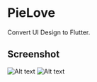 # PieLove

Convert UI Design to Flutter.

## Screenshot
![Alt text](https://user-images.githubusercontent.com/59822692/149648229-276cea5f-0148-43e1-b40e-a52ad5dc3a7c.png "Splash Screen")
![Alt text](https://user-images.githubusercontent.com/59822692/149648231-ba8e6f88-4246-4bd0-9081-292299fa14cc.png "Home Screen")
